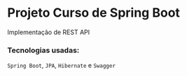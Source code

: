 # Projeto Curso de Spring Boot
Implementação de REST API

### Tecnologias usadas:
`Spring Boot`, `JPA`, `Hibernate` e `Swagger`

